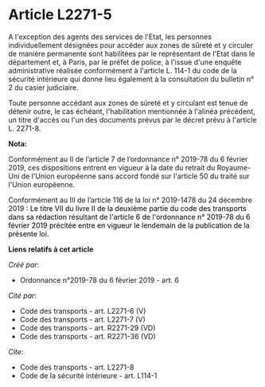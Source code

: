 # Article L2271-5

A l'exception des agents des services de l'Etat, les personnes individuellement désignées pour accéder aux zones de sûreté et
y circuler de manière permanente sont habilitées par le représentant de l'Etat dans le département et, à Paris, par le préfet
de police, à l'issue d'une enquête administrative réalisée conformément à l'article L. 114-1 du code de la sécurité
intérieure qui donne lieu également à la consultation du bulletin n° 2 du casier judiciaire. 

Toute personne accédant aux zones de sûreté et y circulant est tenue de détenir outre, le cas échéant, l'habilitation
mentionnée à l'alinéa précédent, un titre d'accès ou l'un des documents prévus par le décret prévu à l'article L. 2271-8.

**Nota:**

Conformément au II de l’article 7 de l’ordonnance n° 2019-78 du 6 février 2019, ces dispositions entrent en vigueur à la date
du retrait du Royaume-Uni de l'Union européenne sans accord fondé sur l'article 50 du traité sur l'Union européenne.

Conformément au III de l’article 116 de la loi n° 2019-1478 du 24 décembre 2019
  <font color="black"> : Le titre VII du livre II de la deuxième partie du code des transports dans sa rédaction résultant de
l'article 6 de l'ordonnance n° 2019-78 du 6 février 2019 précitée entre en vigueur le lendemain de la publication de la
présente loi.</font>

**Liens relatifs à cet article**

_Créé par_:

  - Ordonnance n°2019-78 du 6 février 2019 - art. 6

_Cité par_:

  - Code des transports - art. L2271-6 (V)
  - Code des transports - art. L2271-7 (V)
  - Code des transports - art. R2271-29 (VD)
  - Code des transports - art. R2271-36 (VD)

_Cite_:

  - Code des transports - art. L2271-8
  - Code de la sécurité intérieure - art. L114-1
